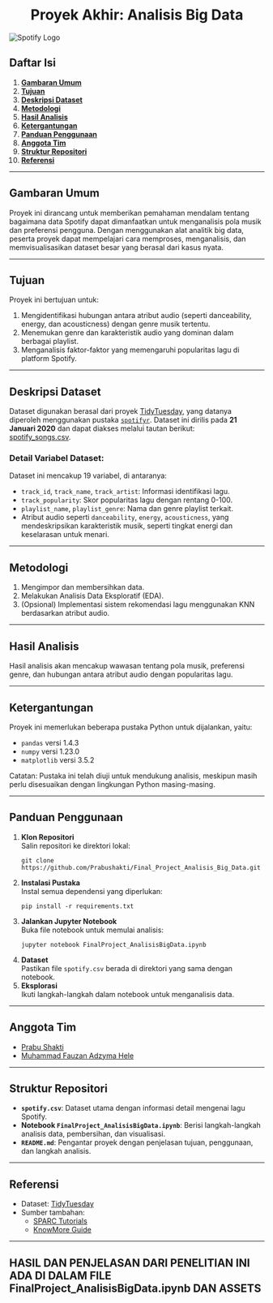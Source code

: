 
# **<center>Proyek Akhir: Analisis Big Data</center>**

![Spotify Logo](https://github.com/user-attachments/assets/7d8f77ba-7cb4-4b47-88f7-51db642ece44)

## **Daftar Isi**
1. [**Gambaran Umum**](#Gambaran-Umum)
2. [**Tujuan**](#Tujuan)
3. [**Deskripsi Dataset**](#Deskripsi-Dataset)
4. [**Metodologi**](#Metodologi)
5. [**Hasil Analisis**](#Hasil-Analisis)
6. [**Ketergantungan**](#Ketergantungan)
7. [**Panduan Penggunaan**](#Panduan-Penggunaan)
8. [**Anggota Tim**](#Anggota-Tim)
9. [**Struktur Repositori**](#Struktur-Repositori)
10. [**Referensi**](#Referensi)

---

## **Gambaran Umum**
Proyek ini dirancang untuk memberikan pemahaman mendalam tentang bagaimana data Spotify dapat dimanfaatkan untuk menganalisis pola musik dan preferensi pengguna. Dengan menggunakan alat analitik big data, peserta proyek dapat mempelajari cara memproses, menganalisis, dan memvisualisasikan dataset besar yang berasal dari kasus nyata.

---

## **Tujuan**
Proyek ini bertujuan untuk:
1. Mengidentifikasi hubungan antara atribut audio (seperti danceability, energy, dan acousticness) dengan genre musik tertentu.
2. Menemukan genre dan karakteristik audio yang dominan dalam berbagai playlist.
3. Menganalisis faktor-faktor yang memengaruhi popularitas lagu di platform Spotify.

---

## **Deskripsi Dataset**
Dataset digunakan berasal dari proyek [TidyTuesday](https://github.com/rfordatascience/tidytuesday), yang datanya diperoleh menggunakan pustaka [`spotifyr`](https://github.com/charlie86/spotifyr). Dataset ini dirilis pada **21 Januari 2020** dan dapat diakses melalui tautan berikut:  
[spotify_songs.csv](https://raw.githubusercontent.com/rfordatascience/tidytuesday/main/data/2020/2020-01-21/spotify_songs.csv).

### Detail Variabel Dataset:
Dataset ini mencakup 19 variabel, di antaranya:
- `track_id`, `track_name`, `track_artist`: Informasi identifikasi lagu.
- `track_popularity`: Skor popularitas lagu dengan rentang 0-100.
- `playlist_name`, `playlist_genre`: Nama dan genre playlist terkait.
- Atribut audio seperti `danceability`, `energy`, `acousticness`, yang mendeskripsikan karakteristik musik, seperti tingkat energi dan keselarasan untuk menari.

---

## **Metodologi**
1. Mengimpor dan membersihkan data.
2. Melakukan Analisis Data Eksploratif (EDA).
3. (Opsional) Implementasi sistem rekomendasi lagu menggunakan KNN berdasarkan atribut audio.

---

## **Hasil Analisis**
Hasil analisis akan mencakup wawasan tentang pola musik, preferensi genre, dan hubungan antara atribut audio dengan popularitas lagu.

---

## **Ketergantungan**
Proyek ini memerlukan beberapa pustaka Python untuk dijalankan, yaitu:
- `pandas` versi 1.4.3
- `numpy` versi 1.23.0
- `matplotlib` versi 3.5.2

Catatan: Pustaka ini telah diuji untuk mendukung analisis, meskipun masih perlu disesuaikan dengan lingkungan Python masing-masing.

---

## **Panduan Penggunaan**
1. **Klon Repositori**  
   Salin repositori ke direktori lokal:
   ```
   git clone https://github.com/Prabushakti/Final_Project_Analisis_Big_Data.git
   ```
2. **Instalasi Pustaka**  
   Instal semua dependensi yang diperlukan:
   ```
   pip install -r requirements.txt
   ```
3. **Jalankan Jupyter Notebook**  
   Buka file notebook untuk memulai analisis:
   ```
   jupyter notebook FinalProject_AnalisisBigData.ipynb
   ```
4. **Dataset**  
   Pastikan file `spotify.csv` berada di direktori yang sama dengan notebook.
5. **Eksplorasi**  
   Ikuti langkah-langkah dalam notebook untuk menganalisis data.

---

## **Anggota Tim**
- [Prabu Shakti](https://github.com/)
- [Muhammad Fauzan Adzyma Hele](https://github.com/)

---

## **Struktur Repositori**
- **`spotify.csv`**: Dataset utama dengan informasi detail mengenai lagu Spotify.
- **Notebook `FinalProject_AnalisisBigData.ipynb`**: Berisi langkah-langkah analisis data, pembersihan, dan visualisasi.
- **`README.md`**: Pengantar proyek dengan penjelasan tujuan, penggunaan, dan langkah analisis.

---

## **Referensi**
- Dataset: [TidyTuesday](https://github.com/rfordatascience/tidytuesday)
- Sumber tambahan:
  - [SPARC Tutorials](https://github.com/SPARC-FAIR-Codeathon/QuiltedTutorials)
  - [KnowMore Guide](https://github.com/SPARC-FAIR-Codeathon/KnowMore)

---

## **HASIL DAN PENJELASAN DARI PENELITIAN INI ADA DI DALAM FILE FinalProject_AnalisisBigData.ipynb DAN ASSETS**
